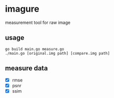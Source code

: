 # imagure
measurement tool for raw image

## usage
```
go build main.go measure.go
./main.go [original.img path] [compare.img path]
```

## measure data
- [x] rmse
- [x] psnr
- [x] ssim
